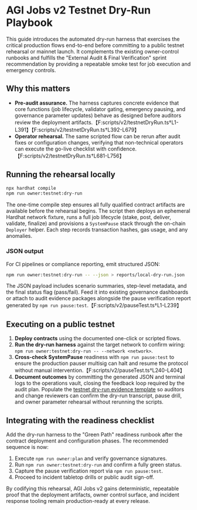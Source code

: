 # AGI Jobs v2 Testnet Dry-Run Playbook

This guide introduces the automated dry-run harness that exercises the critical
production flows end-to-end before committing to a public testnet rehearsal or
mainnet launch. It complements the existing owner-control runbooks and fulfills
the "External Audit & Final Verification" sprint recommendation by providing a
repeatable smoke test for job execution and emergency controls.

## Why this matters

* **Pre-audit assurance.** The harness captures concrete evidence that core
  functions (job lifecycle, validator gating, emergency pausing, and governance
  parameter updates) behave as designed before auditors review the deployment
  artifacts.【F:scripts/v2/testnetDryRun.ts†L1-L391】【F:scripts/v2/testnetDryRun.ts†L392-L679】
* **Operator rehearsal.** The same scripted flow can be rerun after audit fixes
  or configuration changes, verifying that non-technical operators can execute
  the go-live checklist with confidence.【F:scripts/v2/testnetDryRun.ts†L681-L756】

## Running the rehearsal locally

```bash
npx hardhat compile
npm run owner:testnet:dry-run
```

The one-time compile step ensures all fully qualified contract artifacts are
available before the rehearsal begins. The script then deploys an ephemeral
Hardhat network fixture, runs a full job lifecycle (stake, post, deliver,
validate, finalize) and provisions a `SystemPause` stack through the on-chain
`Deployer` helper. Each step records transaction hashes, gas usage, and any
anomalies.

### JSON output

For CI pipelines or compliance reporting, emit structured JSON:

```bash
npm run owner:testnet:dry-run -- --json > reports/local-dry-run.json
```

The JSON payload includes scenario summaries, step-level metadata, and the final
status flag (pass/fail). Feed it into existing governance dashboards or attach
to audit evidence packages alongside the pause verification report generated by
`npm run pause:test`.【F:scripts/v2/pauseTest.ts†L1-L239】

## Executing on a public testnet

1. **Deploy contracts** using the documented one-click or scripted flows.
2. **Run the dry-run harness** against the target network to confirm wiring:
   `npm run owner:testnet:dry-run -- --network <network>`.
3. **Cross-check SystemPause** readiness with `npm run pause:test` to ensure the
   production pauser multisig can halt and resume the protocol without manual
   intervention.【F:scripts/v2/pauseTest.ts†L240-L404】
4. **Document outcomes** by committing the generated JSON and terminal logs to
   the operations vault, closing the feedback loop required by the audit plan.
   Populate the [testnet dry-run evidence template](audit/testnet-dry-run-evidence-template.md)
   so auditors and change reviewers can confirm the dry-run transcript, pause
   drill, and owner parameter rehearsal without rerunning the scripts.

## Integrating with the readiness checklist

Add the dry-run harness to the "Green Path" readiness runbook after the contract
deployment and configuration phases. The recommended sequence is now:

1. Execute `npm run owner:plan` and verify governance signatures.
2. Run `npm run owner:testnet:dry-run` and confirm a fully green status.
3. Capture the pause verification report via `npm run pause:test`.
4. Proceed to incident tabletop drills or public audit sign-off.

By codifying this rehearsal, AGI Jobs v2 gains deterministic, repeatable proof
that the deployment artifacts, owner control surface, and incident response
tooling remain production-ready at every release.
